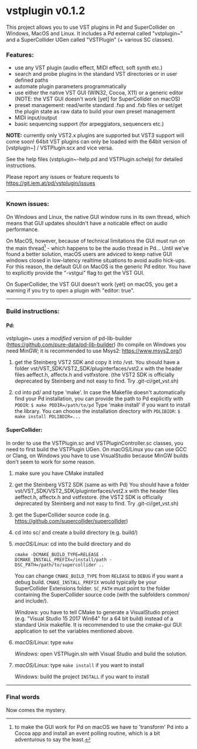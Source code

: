 vstplugin v0.1.2
================

This project allows you to use VST plugins in Pd and SuperCollider on Windows, MacOS and Linux.
It includes a Pd external called "vstplugin~" and a SuperCollider UGen called "VSTPlugin" (+ various SC classes).

### Features:

* use any VST plugin (audio effect, MIDI effect, soft synth etc.)
* search and probe plugins in the standard VST directories or in user defined paths
* automate plugin parameters programmatically
* use either the native VST GUI (WIN32, Cocoa, X11) or a generic editor
  (NOTE: the VST GUI doesn't work [yet] for SuperCollider on macOS)
* preset management: read/write standard .fxp and .fxb files or
  set/get the plugin state as raw data to build your own preset management
* MIDI input/output
* basic sequencing support (for arpeggiators, sequencers etc.)


**NOTE:** currently only VST2.x plugins are supported but VST3 support will come soon!
64bit VST plugins can only be loaded with the 64bit version of [vstplugin~] / VSTPlugin.scx and vice versa.

See the help files (vstplugin~-help.pd and VSTPlugin.schelp) for detailed instructions.

Please report any issues or feature requests to https://git.iem.at/pd/vstplugin/issues

---

### Known issues:

On Windows and Linux, the native GUI window runs in its own thread, which means
that GUI updates shouldn't have a noticable effect on audio performance.

On MacOS, however, because of technical limitations the GUI must run on
the main thread[^1] - which happens to be the audio thread in Pd...
Until we've found a better solution, macOS users are adviced to keep native GUI
windows closed in low-latency realtime situations to avoid audio hick-ups.
For this reason, the default GUI on MacOS is the generic Pd editor.
You have to explicitly provide the "-vstgui" flag to get the VST GUI.

On SuperCollider, the VST GUI doesn't work (yet) on macOS, you get a warning if you try
to open a plugin with "editor: true".

[^1]: to make the GUI work for Pd on macOS we have to 'transform' Pd into a Cocoa app
and install an event polling routine, which is a bit adventurous to say the least.

---

### Build instructions:

#### Pd:

vstplugin~ uses a *modified* version of pd-lib-builder (https://github.com/pure-data/pd-lib-builder)
(to compile on Windows you need MinGW; it is recommended to use Msys2: https://www.msys2.org/)

1) 	get the Steinberg VST2 SDK and copy it into /vst.
	You should have a folder vst/VST_SDK/VST2_SDK/pluginterfaces/vst2.x	with the header files aeffect.h, affectx.h and vstfxstore.
	(the VST2 SDK is officially deprecated by Steinberg and not easy to find. Try .git-ci/get_vst.sh)

2) 	cd into pd/ and type 'make'. In case the Makefile doesn't automatically find your Pd installation, you can provide the path to Pd explicitly with `PDDIR`:
	`$ make PDDIR=/path/to/pd`
	Type 'make install' if you want to install the library. You can choose the installation directory with `PDLIBIDR`:
	`$ make install PDLIBDIR=...`

#### SuperCollider:

In order to use the VSTPlugin.sc and VSTPluginController.sc classes, you need to first build the VSTPlugin UGen.
On macOS/Linux you can use GCC or Clang, on Windows you have to use VisualStudio because MinGW builds don't seem to work for some reason.

1) 	make sure you have CMake installed
2) 	get the Steinberg VST2 SDK (same as with Pd)
    You should have a folder vst/VST_SDK/VST2_SDK/pluginterfaces/vst2.x	with the header files aeffect.h, affectx.h and vstfxstore.
	(the VST2 SDK is officially deprecated by Steinberg and not easy to find. Try .git-ci/get_vst.sh)
3) 	get the SuperCollider source code (e.g. https://github.com/supercollider/supercollider)
4) 	cd into sc/ and create a build directory (e.g. build/)
5) 	*macOS/Linux:* cd into the build directory and do

	`cmake -DCMAKE_BUILD_TYPE=RELEASE -DCMAKE_INSTALL_PREFIX=/install/path -DSC_PATH=/path/to/supercollider ..`

	You can change `CMAKE_BUILD_TYPE` from `RELEASE` to `DEBUG` if you want a debug build.
	`CMAKE_INSTALL_PREFIX` would typically be your SuperCollider Extensions folder.
	`SC_PATH` must point to the folder containing the SuperCollider source code (with the subfolders common/ and include/).

	*Windows:* you have to tell CMake to generate a VisualStudio project (e.g. "Visual Studio 15 2017 Win64" for a 64 bit build) instead of a standard Unix makefile.
	It is recommended to use the cmake-gui GUI application to set the variables mentioned above.

6) 	*macOS/Linux:* type `make`

    *Windows:* open VSTPlugin.sln with Visual Studio and build the solution.

7)	*macOS/Linux:* type `make install` if you want to install

	Windows: build the project `INSTALL` if you want to install

---

### Final words

Now comes the mystery.